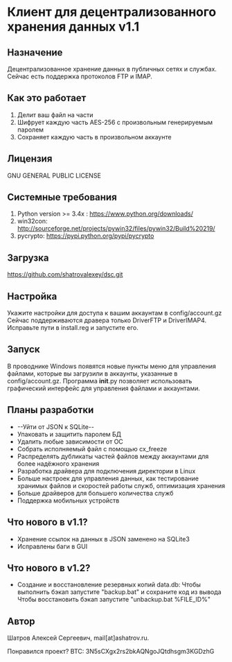 # Клиент для децентрализованного хранения данных v1.1

## Назначение
Децентрализованное хранение данных в публичных сетях и службах. Сейчас есть поддержка протоколов FTP и IMAP.

## Как это работает
1. Делит ваш файл на части
2. Шифрует каждую часть AES-256 с произвольным генерируемым паролем
3. Сохраняет каждую часть в произвольном аккаунте

## Лицензия
GNU GENERAL PUBLIC LICENSE

## Системные требования
1. Python version >= 3.4x : https://www.python.org/downloads/
2. win32con: http://sourceforge.net/projects/pywin32/files/pywin32/Build%20219/
3. pycrypto: https://pypi.python.org/pypi/pycrypto

## Загрузка
https://github.com/shatrovalexey/dsc.git

## Настройка
Укажите настройки для доступа к вашим аккаунтам в config/account.gz Сейчас поддерживаются дравера только DriverFTP и DriverIMAP4.
Исправьте пути в install.reg и запустите его.

## Запуск
В проводнике Windows появятся новые пункты меню для управления файлами, которые вы загрузили в аккаунты, указанные в config/account.gz.
Программа __init__.py позволяет использовать графический интерфейс для управления файлами и аккаунтами.

## Планы разработки
* --Уйти от JSON к SQLite--
* Упаковать и защитить паролем БД
* Удалить любые зависимости от ОС
* Собрать исполняемый файл с помощью cx_freeze
* Распределять дубликаты частей файлов между аккаунтами для более надёжного хранения
* Разработка драйвера для подключения директории в Linux
* Больше настроек для управления данных, как тестирование хранимых файлов и скоростей работы служб, оптимизация хранения
* Больше драйверов для большего количества служб
* Поддержка мобильных устройств

## Что нового в v1.1?
* Хранение ссылок на данных в JSON заменено на SQLite3
* Исправлены баги в GUI

## Что нового в v1.2?
* Создание и восстановление резервных копий data.db:
Чтобы выполнить бэкап запустите "backup.bat" и сохраните код из вывода
Чтобы восстановить бэкап запустите "unbackup.bat %FILE_ID%"

## Автор

Шатров Алексей Сергеевич, mail[аt]ashatrov.ru.

Понравился проект? BTC: 3N5sCXgx2rs2bkAQNgoJQtdhsgm3KGDzhG
